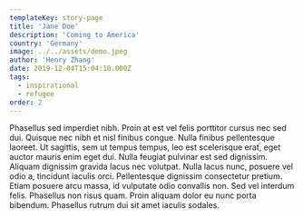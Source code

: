 ```yaml
---
templateKey: story-page
title: 'Jane Doe'
description: 'Coming to America'
country: 'Germany'
image: ../../assets/demo.jpeg
author: 'Henry Zhang'
date: 2019-12-04T15:04:10.000Z
tags:
  - inspirational
  - refugee
order: 2
---
```

Phasellus sed imperdiet nibh. Proin at est vel felis porttitor cursus nec sed dui. Quisque nec nibh et nisl finibus congue. Nulla finibus pellentesque laoreet. Ut sagittis, sem ut tempus tempus, leo est scelerisque erat, eget auctor mauris enim eget dui. Nulla feugiat pulvinar est sed dignissim. Aliquam dignissim gravida lacus nec volutpat. Nulla lacus nunc, posuere vel odio a, tincidunt iaculis orci. Pellentesque dignissim consectetur pretium. Etiam posuere arcu massa, id vulputate odio convallis non. Sed vel interdum felis. Phasellus non risus quam. Proin aliquam dolor eu nunc porta bibendum. Phasellus rutrum dui sit amet iaculis sodales.

